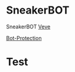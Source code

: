 # SneakerBOT
SneakerBOT
[Veve](https://omi.veve.me/)

[Bot-Protection](https://piprogramming.org/articles/How-to-make-Selenium-undetectable-and-stealth--7-Ways-to-hide-your-Bot-Automation-from-Detection-0000000017.html)


# Test